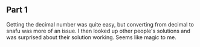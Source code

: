 ## Part 1
Getting the decimal number was quite easy, but converting from decimal to snafu was more of an issue.
I then looked up other people's solutions and was surprised about their solution working. Seems like magic to me.
